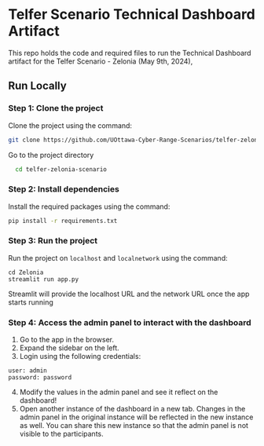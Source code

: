 
# Telfer Scenario Technical Dashboard Artifact

This repo holds the code and required files to run the Technical Dashboard artifact for the Telfer Scenario - Zelonia (May 9th, 2024),


## Run Locally
### Step 1: Clone the project
Clone the project using the command:
```bash
git clone https://github.com/UOttawa-Cyber-Range-Scenarios/telfer-zelonia-scenario.git
```
Go to the project directory

```bash
  cd telfer-zelonia-scenario
```

### Step 2: Install dependencies
Install the required packages using the command:
```bash
pip install -r requirements.txt
```

### Step 3: Run the project
Run the project on ```localhost``` and ```localnetwork``` using the command:
```
cd Zelonia
streamlit run app.py
``` 
Streamlit will provide the localhost URL and the network URL once the app starts running

### Step 4: Access the admin panel to interact with the dashboard
1) Go to the app in the browser.
2) Expand the sidebar on the left.
3) Login using the following credentials:
```
user: admin
password: password
```

4) Modify the values in the admin panel and see it reflect on the dashboard!
5) Open another instance of the dashboard in a new tab. Changes in the admin panel in the original instance will be reflected in the new instance as well. You can share this new instance so that the admin panel is not visible to the participants.



